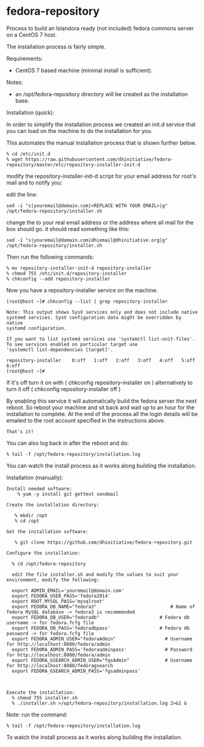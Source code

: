 # fedora-repository
Process to build an Islandora ready (not included) fedora commons server on a CentOS 7 host. 

The installation process is fairly simple. 

Requirements:
   - CentOS 7 based machine (minimal install is sufficient). 
 

Notes: 
   - an /opt/fedora-repository directory will be created as the installation base.

Installation (quick):

In order to simplify the installation process we created an init.d service that you can load on the machine to do the installation for you. 

This automates the manual installation process that is shown further below.

	% cd /etc/init.d
	% wget https://raw.githubusercontent.com/dhinitiative/fedora-repository/master/etc/repository-installer-init-d
		
modify the repository-installer-init-d script for your email address for root's mail and to notify you:
	
edit the line: 

	sed -i "s|youremail@domain.com|<REPLACE WITH YOUR EMAIL>|g" /opt/fedora-repository/installer.sh
			
change the <REPLACE WITH YOUR EMAIL> to your real email address or the address where all mail for the box should go.
it should read something like this:
			
	sed -i "s|youremail@domain.com|dhiemail@dhinitiative.org|g" /opt/fedora-repository/installer.sh
				
Then run the following commands:
    			
    % mv repository-installer-init-d repository-installer
    % chmod 755 /etc/init.d/repository-installer
    % chkconfig --add repository-installer
  
Now you have a repository-installer service on the machine.
   
   	[root@host ~]# chkconfig --list | grep repository-installer

	Note: This output shows SysV services only and does not include native
	systemd services. SysV configuration data might be overridden by native
	systemd configuration.
			
	If you want to list systemd services use 'systemctl list-unit-files'.
	To see services enabled on particular target use
	'systemctl list-dependencies [target]'.

	repository-installer	0:off	1:off	2:off	3:off	4:off	5:off	6:off
	[root@host ~]# 

If it's off turn it on with ( chkconfig repository-installer on ) alternatively to turn it off ( chkconfig repository-installer off )

By enabling this service it will automatically build the fedora server the next reboot. So reboot your machine and sit back and wait up to an hour for the installation to complete. At the end of the process all the login details will be emailed to the root account specified in the instructions above. 

	That's it!

You can also log back in after the reboot and do:

	% tail -f /opt/fedora-repository/installation.log 

You can watch the install process as it works along building the installation. 

Installation (manually):

    Install needed software:
        % yum -y install git gettext sendmail
        
    Create the installation directory:
    
       % mkdir /opt
       % cd /opt
       
    Get the installation software:
  
       % git clone https://github.com/dhinitiative/fedora-repository.git

    Configure the installation:
    
      % cd /opt/fedora-repository
      
      edit the file installer.sh and modify the values to suit your environment, modify the following:
      
      export ADMIN_EMAIL='youremail@domain.com' 
      export FEDORA_USER_PASS='fedora2014'
      export ROOT_MYSQL_PASS='mysqlroot' 
      export FEDORA_DB_NAME="fedora3"        		            # Name of fedora MySQL database -> fedora3 is recommended
      export FEDORA_DB_USER="fedoradb"        		        # Fedora db username -> for fedora.fcfg file
      export FEDORA_DB_PASS='fedoradbpass'        	        # Fedora db password -> for fedora.fcfg file
      export FEDORA_ADMIN_USER="fedoraAdmin"                  # Username for http://localhost:8080/fedora/admin
      export FEDORA_ADMIN_PASS='fedoraadminpass'              # Password for http://localhost:8080/fedora/admin
      export FEDORA_GSEARCH_ADMIN_USER="fgsAdmin"             # Username for http://localhost:8080/fedoragsearch
      export FEDORA_GSEARCH_ADMIN_PASS='fgsadminpass'  
      
     
     
    Execute the installation:
      % chmod 755 installer.sh
      % ./installer.sh >/opt/fedora-repository/installation.log 2>&1 &
      
  Note: run the command:

    % tail -f /opt/fedora-repository/installation.log 

  To watch the install process as it works along building the installation. 

